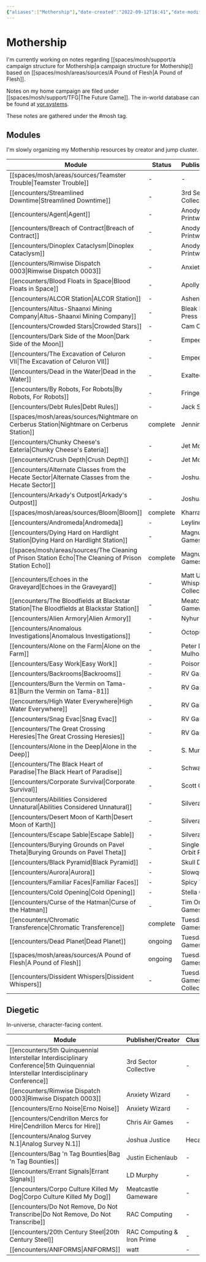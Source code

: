 ```yaml
---
{"aliases":["Mothership"],"date-created":"2022-09-12T16:41","date-modified":"2023-04-22T13:54","dg-publish":true,"tags":["mosh"],"title":"Mothership","permalink":"/spaces/mosh/mocs/mothership/","dgPassFrontmatter":true}
---
```



# Mothership

I'm currently working on notes regarding [[spaces/mosh/support/a campaign structure for Mothership\|a campaign structure for Mothership]] based on [[spaces/mosh/areas/sources/A Pound of Flesh\|A Pound of Flesh]].

Notes on my home campaign are filed under [[spaces/mosh/support/TFG\|The Future Game]]. The in-world database can be found at [yor.systems](https://yor.systems).

These notes are gathered under the #mosh tag.

## Modules

I'm slowly organizing my Mothership resources by creator and jump cluster.

| Module                                                                                                    | Status   | Publisher/Creator                        | Cluster                                   |
| --------------------------------------------------------------------------------------------------------- | -------- | ---------------------------------------- | ----------------------------------------- |
| [[spaces/mosh/areas/sources/Teamster Trouble\|Teamster Trouble]]                                       | \-       | \-                                       | \-                                        |
| [[encounters/Streamlined Downtime\|Streamlined Downtime]]                                              | \-       | 3rd Sector Collective                    | \-                                        |
| [[encounters/Agent\|Agent]]                                                                            | \-       | Anodyne Printware                        | \-                                        |
| [[encounters/Breach of Contract\|Breach of Contract]]                                                  | \-       | Anodyne Printware                        | \-                                        |
| [[encounters/Dinoplex Cataclysm\|Dinoplex Cataclysm]]                                                  | \-       | Anodyne Printware                        | \-                                        |
| [[encounters/Rimwise Dispatch 0003\|Rimwise Dispatch 0003]]                                            | \-       | Anxiety Wizard                           | \-                                        |
| [[encounters/Blood Floats in Space\|Blood Floats in Space]]                                            | \-       | Apollyon Press                           | \-                                        |
| [[encounters/ALCOR Station\|ALCOR Station]]                                                            | \-       | Ashen Victor                             | \-                                        |
| [[encounters/Altus-Shaanxi Mining Company\|Altus-Shaanxi Mining Company]]                              | \-       | Bleak Horizons Press                     | \-                                        |
| [[encounters/Crowded Stars\|Crowded Stars]]                                                            | \-       | Cam Cavedo                               | \-                                        |
| [[encounters/Dark Side of the Moon\|Dark Side of the Moon]]                                            | \-       | Empee Games                              | \-                                        |
| [[encounters/The Excavation of Celuron VII\|The Excavation of Celuron VII]]                            | \-       | Empee Games                              | \-                                        |
| [[encounters/Dead in the Water\|Dead in the Water]]                                                    | \-       | Exalted Funeral                          | \-                                        |
| [[encounters/By Robots, For Robots\|By Robots, For Robots]]                                            | \-       | Fringe Realms                            | \-                                        |
| [[encounters/Debt Rules\|Debt Rules]]                                                                  | \-       | Jack Shirai                              | \-                                        |
| [[spaces/mosh/areas/sources/Nightmare on Cerberus Station\|Nightmare on Cerberus Station]]             | complete | Jennings                                 | \-                                        |
| [[encounters/Chunky Cheese's Eateria\|Chunky Cheese's Eateria]]                                        | \-       | Jet McFin                                | \-                                        |
| [[encounters/Crush Depth\|Crush Depth]]                                                                | \-       | Jet McFin                                | \-                                        |
| [[encounters/Alternate Classes from the Hecate Sector\|Alternate Classes from the Hecate Sector]]      | \-       | Joshua Justice                           | Hecate                                    |
| [[encounters/Arkady's Outpost\|Arkady's Outpost]]                                                      | \-       | Joshua Justice                           | Maybe Silverarm's?                        |
| [[spaces/mosh/areas/sources/Bloom\|Bloom]]                                                             | complete | Kharrak                                  | \-                                        |
| [[encounters/Andromeda\|Andromeda]]                                                                    | \-       | Leyline Press                            | \-                                        |
| [[encounters/Dying Hard on Hardlight Station\|Dying Hard on Hardlight Station]]                        | \-       | Magnum Galaxy Games                      | Magnum                                    |
| [[spaces/mosh/areas/sources/The Cleaning of Prison Station Echo\|The Cleaning of Prison Station Echo]] | complete | Magnum Galaxy Games                      | Magnum                                    |
| [[encounters/Echoes in the Graveyard\|Echoes in the Graveyard]]                                        | \-       | Matt Umland, Whisper Collective          | \-                                        |
| [[encounters/The Bloodfields at Blackstar Station\|The Bloodfields at Blackstar Station]]              | \-       | Meatcastle Gameware                      | \-                                        |
| [[encounters/Alien Armory\|Alien Armory]]                                                              | \-       | Nyhur                                    | \-                                        |
| [[encounters/Anomalous Investigations\|Anomalous Investigations]]                                      | \-       | Octopus Ink                              | \-                                        |
| [[encounters/Alone on the Farm\|Alone on the Farm]]                                                    | \-       | Peter Drury-Mulholland                   | \-                                        |
| [[encounters/Easy Work\|Easy Work]]                                                                    | \-       | Poison Press                             | \-                                        |
| [[encounters/Backrooms\|Backrooms]]                                                                    | \-       | RV Games                                 | \-                                        |
| [[encounters/Burn the Vermin on Tama-81\|Burn the Vermin on Tama-81]]                                  | \-       | RV Games                                 | \-                                        |
| [[encounters/High Water Everywhere\|High Water Everywhere]]                                            | \-       | RV Games                                 | \-                                        |
| [[encounters/Snag Evac\|Snag Evac]]                                                                    | \-       | RV Games                                 | \-                                        |
| [[encounters/The Great Crossing Heresies\|The Great Crossing Heresies]]                                | \-       | RV Games                                 | \-                                        |
| [[encounters/Alone in the Deep\|Alone in the Deep]]                                                    | \-       | S. Murphy Games                          | \-                                        |
| [[encounters/The Black Heart of Paradise\|The Black Heart of Paradise]]                                | \-       | Schwa Kyle                               | \-                                        |
| [[encounters/Corporate Survival\|Corporate Survival]]                                                  | \-       | Scott Garriott                           | \-                                        |
| [[encounters/Abilities Considered Unnatural\|Abilities Considered Unnatural]]                          | \-       | Silverarm                                | \-                                        |
| [[encounters/Desert Moon of Karth\|Desert Moon of Karth]]                                              | \-       | Silverarm                                | \-                                        |
| [[encounters/Escape Sable\|Escape Sable]]                                                              | \-       | Silverarm                                | \-                                        |
| [[encounters/Burying Grounds on Pavel Theta\|Burying Grounds on Pavel Theta]]                          | \-       | Single Stage to Orbit Press              | \-                                        |
| [[encounters/Black Pyramid\|Black Pyramid]]                                                            | \-       | Skull Dixon                              | \-                                        |
| [[encounters/Aurora\|Aurora]]                                                                          | \-       | Slowquest                                | \-                                        |
| [[encounters/Familiar Faces\|Familiar Faces]]                                                          | \-       | Spicy Tuna                               | \-                                        |
| [[encounters/Cold Opening\|Cold Opening]]                                                              | \-       | Stella Condrey                           | \-                                        |
| [[encounters/Curse of the Hatman\|Curse of the Hatman]]                                                | \-       | Tim Orbermueller Games                   | \-                                        |
| [[encounters/Chromatic Transference\|Chromatic Transference]]                                          | complete | Tuesday Knight Games                     | [[spaces/mosh/support/32819L\|32819L]] |
| [[encounters/Dead Planet\|Dead Planet]]                                                                | ongoing  | Tuesday Knight Games                     | \-                                        |
| [[spaces/mosh/areas/sources/A Pound of Flesh\|A Pound of Flesh]]                                       | ongoing  | Tuesday Knight Games                     | [[spaces/mosh/support/32819L\|32819L]] |
| [[encounters/Dissident Whispers\|Dissident Whispers]]                                                  | \-       | Tuesday Knight Games, Whisper Collective | \-                                        |


## Diegetic

In-universe, character-facing content.

| Module                                                                                                                                   | Publisher/Creator          | Cluster |
| ---------------------------------------------------------------------------------------------------------------------------------------- | -------------------------- | ------- |
| [[encounters/5th Quinquennial Interstellar Interdisciplinary Conference\|5th Quinquennial Interstellar Interdisciplinary Conference]] | 3rd Sector Collective      | \-      |
| [[encounters/Rimwise Dispatch 0003\|Rimwise Dispatch 0003]]                                                                           | Anxiety Wizard             | \-      |
| [[encounters/Erno Noise\|Erno Noise]]                                                                                                 | Anxiety Wizard             | \-      |
| [[encounters/Cendrillon Mercs for Hire\|Cendrillon Mercs for Hire]]                                                                   | Chris Air Games            | \-      |
| [[encounters/Analog Survey N.1\|Analog Survey N.1]]                                                                                   | Joshua Justice             | Hecate  |
| [[encounters/Bag 'n Tag Bounties\|Bag 'n Tag Bounties]]                                                                               | Justin Eichenlaub          | \-      |
| [[encounters/Errant Signals\|Errant Signals]]                                                                                         | LD Murphy                  | \-      |
| [[encounters/Corpo Culture Killed My Dog\|Corpo Culture Killed My Dog]]                                                               | Meatcastle Gameware        | \-      |
| [[encounters/Do Not Remove, Do Not Transcribe\|Do Not Remove, Do Not Transcribe]]                                                     | RAC Computing              | \-      |
| [[encounters/20th Century Steel\|20th Century Steel]]                                                                                 | RAC Computing & Iron Prime | \-      |
| [[encounters/ANIFORMS\|ANIFORMS]]                                                                                                     | watt                       | \-      |

